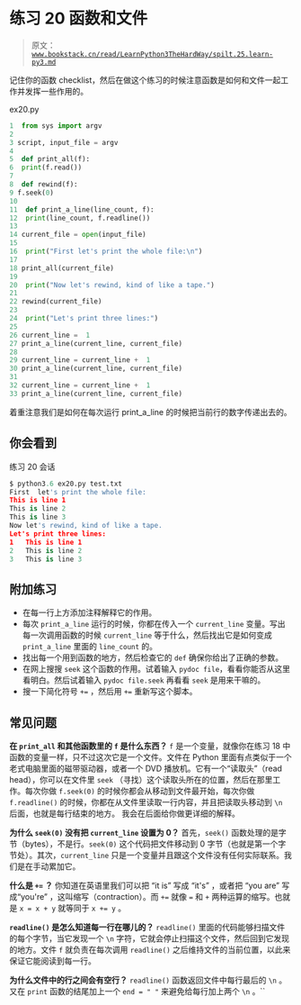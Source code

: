# 练习 20 函数和文件

> 原文：[`www.bookstack.cn/read/LearnPython3TheHardWay/spilt.25.learn-py3.md`](https://www.bookstack.cn/read/LearnPython3TheHardWay/spilt.25.learn-py3.md)

记住你的函数 checklist，然后在做这个练习的时候注意函数是如何和文件一起工作并发挥一些作用的。

ex20.py

```py
1  from sys import argv
2
3 script, input_file = argv
4
5  def print_all(f):
6  print(f.read())
7
8  def rewind(f):
9 f.seek(0)
10
11  def print_a_line(line_count, f):
12  print(line_count, f.readline())
13
14 current_file = open(input_file)
15
16  print("First let's print the whole file:\n")
17
18 print_all(current_file)
19
20  print("Now let's rewind, kind of like a tape.")
21
22 rewind(current_file)
23
24  print("Let's print three lines:")
25
26 current_line =  1
27 print_a_line(current_line, current_file)
28
29 current_line = current_line +  1
30 print_a_line(current_line, current_file)
31
32 current_line = current_line +  1
33 print_a_line(current_line, current_file)
```

着重注意我们是如何在每次运行 print_a_line 的时候把当前行的数字传递出去的。

## 你会看到

练习 20 会话

```py
$ python3.6 ex20.py test.txt
First  let's print the whole file:
This is line 1
This is line 2
This is line 3
Now let's rewind, kind of like a tape.
Let's print three lines:
1   This is line 1
2   This is line 2
3   This is line 3
```

## 附加练习

*   在每一行上方添加注释解释它的作用。
*   每次 `print_a_line` 运行的时候，你都在传入一个 `current_line` 变量。写出每一次调用函数的时候 `current_line` 等于什么，然后找出它是如何变成 `print_a_line` 里面的 `line_count` 的。
*   找出每一个用到函数的地方，然后检查它的 `def` 确保你给出了正确的参数。
*   在网上搜搜 `seek` 这个函数的作用。试着输入 `pydoc file`，看看你能否从这里看明白。然后试着输入 `pydoc file.seek` 再看看 `seek` 是用来干嘛的。
*   搜一下简化符号 `+=` ，然后用 `+=` 重新写这个脚本。

## 常见问题

**在 `print_all` 和其他函数里的 `f` 是什么东西？** `f` 是一个变量，就像你在练习 18 中函数的变量一样，只不过这次它是一个文件。文件在 Python 里面有点类似于一个老式电脑里面的磁带驱动器，或者一个 DVD 播放机。它有一个“读取头”（read head），你可以在文件里 `seek` （寻找）这个读取头所在的位置，然后在那里工作。每次你做 `f.seek(0)` 的时候你都会从移动到文件最开始，每次你做 `f.readline()` 的时候，你都在从文件里读取一行内容，并且把读取头移动到 `\n` 后面，也就是每行结束的地方。 我会在后面给你做更详细的解释。

**为什么 `seek(0)` 没有把 `current_line` 设置为 0？** 首先，`seek()` 函数处理的是字节（bytes），不是行。`seek(0)` 这个代码把文件移动到 0 字节（也就是第一个字节处）。其次，`current_line` 只是一个变量并且跟这个文件没有任何实际联系。我们是在手动累加它。

**什么是 `+=` ？** 你知道在英语里我们可以把 “it is” 写成 “it's” ，或者把 “you are” 写成“you're” ，这叫缩写（contraction）。而 `+=` 就像 `=` 和 `+` 两种运算的缩写。也就是 `x = x + y` 就等同于 `x += y` 。

**`readline()` 是怎么知道每一行在哪儿的？** `readline()` 里面的代码能够扫描文件的每个字节，当它发现一个 `\n` 字符，它就会停止扫描这个文件，然后回到它发现的地方。文件 `f` 就负责在每次调用 `readline()` 之后维持文件的当前位置，以此来保证它能阅读到每一行。

**为什么文件中的行之间会有空行？** `readline()` 函数返回文件中每行最后的 `\n` 。又在 `print` 函数的结尾加上一个 `end = " "` 来避免给每行加上两个 `\n` 。``